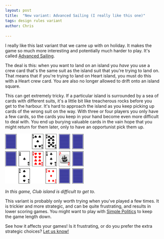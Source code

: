 ```yaml
---
layout: post
title:  "New variant: Advanced Sailing (I really like this one)"
tags: design rules variant
author: Chris

---
```


I really like this last variant that we came up with on holiday. It makes the game so much more interesting and potentially much harder to play. It's called [Advanced Sailing](/rules#variant-advanced-sailing).

The deal is this: when you want to land on an island you *have* you use a crew card that's the same suit as the island suit that you're trying to land on. That means that if you're trying to land on Heart island, you must do this with a Heart crew card. You are also no longer allowed to drift onto an island square.

This can get extremely tricky. If a particular island is surrounded by a sea of cards with different suits, it's a little bit like treacherous rocks before you get to the harbour. It's hard to approach the island as you keep picking up cards of the wrong suit on the way. With three or four players you only have a few cards, so the cards you keep in your hand become even more difficult to deal with. You end up burying valuable cards in the vain hope that you might return for them later, only to have an opportunist pick them up.

![Advanced Sailing demonstration](/assets/advanced-sailing1.png)

*In this game, Club island is difficult to get to.*

This variant is probably only worth trying when you've played a few times. It is trickier and more strategic, and can be quite frustrating, and results in lower scoring games. You might want to play with [Simple Politics](/rules#variant-simple-politics) to keep the game length down.

See how it affects your games! Is it frustrating, or do you prefer the extra strategic choices? [Let us know!](/stories)
